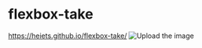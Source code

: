 # flexbox-take
https://heiets.github.io/flexbox-take/
![Upload the image](http://i.imgur.com/upKzuIo.png)
